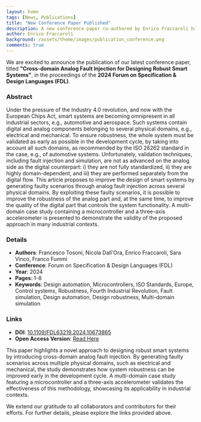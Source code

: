 ```yaml
---
layout: home
tags: [News, Publications]
title: "New Conference Paper Published"
description: A new conference paper co-authored by Enrico Fraccaroli has been published in the proceedings of the 2024 Forum on Specification & Design Languages (FDL).
author: Enrico Fraccaroli
background: /assets/theme/images/publication_conference.png
comments: true
---
```


We are excited to announce the publication of our latest conference paper,
titled **"Cross-domain Analog Fault Injection for Designing Robust Smart
Systems"**, in the proceedings of the **2024 Forum on Specification & Design
Languages (FDL)**.

### Abstract

Under the pressure of the Industry 4.0 revolution, and now with the European
Chips Act, smart systems are becoming omnipresent in all industrial sectors,
e.g., automotive and aerospace. Such systems contain digital and analog
components belonging to several physical domains, e.g., electrical and
mechanical. To ensure robustness, the whole system must be validated as early as
possible in the development cycle, by taking into account all such domains, as
recommended by the ISO 26262 standard in the case, e.g., of automotive systems.
Unfortunately, validation techniques, including fault injection and simulation,
are not as advanced on the analog side as the digital counterpart: i) they are
not fully standardized, ii) they are highly domain-dependent, and iii) they are
performed separately from the digital flow. This article proposes to improve the
design of smart systems by generating faulty scenarios through analog fault
injection across several physical domains. By exploiting these faulty scenarios,
it is possible to improve the robustness of the analog part and, at the same
time, to improve the quality of the digital part that controls the system
functionality. A multi-domain case study containing a microcontroller and a
three-axis accelerometer is presented to demonstrate the validity of the
proposed approach in many industrial contexts.

### Details

- **Authors**: Francesco Tosoni, Nicola Dall'Ora, Enrico Fraccaroli, Sara Vinco, Franco Fummi
- **Conference**: Forum on Specification & Design Languages (FDL)
- **Year**: 2024
- **Pages**: 1-8
- **Keywords**: Design automation, Microcontrollers, ISO Standards, Europe, Control systems, Robustness, Fourth Industrial Revolution, Fault simulation, Design automation, Design robustness, Multi-domain simulation

### Links

- **DOI**: [10.1109/FDL63219.2024.10673865](https://doi.org/10.1109/FDL63219.2024.10673865)  
- **Open Access Version**: [Read Here](https://iris.univr.it/retrieve/8c72de0b-470c-48f6-8640-084afcc509d1/OPEN__2024__FDL__Cross_domain_Analog_Fault_Injection_for_Designing_Robust_Smart_Systems.pdf)

This paper highlights a novel approach to designing robust smart systems by
introducing cross-domain analog fault injection. By generating faulty scenarios
across multiple physical domains, such as electrical and mechanical, the study
demonstrates how system robustness can be improved early in the development
cycle. A multi-domain case study featuring a microcontroller and a three-axis
accelerometer validates the effectiveness of this methodology, showcasing its
applicability in industrial contexts.

We extend our gratitude to all collaborators and contributors for their efforts.
For further details, please explore the links provided above.
